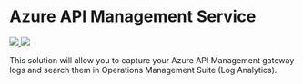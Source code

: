 # Azure API Management Service

<a href="https://portal.azure.com/#create/Microsoft.Template/uri/https%3A%2F%2Fraw.githubusercontent.com%2Fazure%2Fazure-quickstart-templates%2Fmaster%2F201-api-management-logs-oms-integration%2Fazuredeploy.json" target="_blank">
    <img src="http://azuredeploy.net/deploybutton.png"/>
</a>
<a href="http://armviz.io/#/?load=https%3A%2F%2Fraw.githubusercontent.com%2FAzure%2Fazure-quickstart-templates%2Fmaster%2F201-api-management-logs-oms-integration%2Fazuredeploy.json" target="_blank">
    <img src="http://armviz.io/visualizebutton.png"/>
</a>

This solution will allow you to capture your Azure API Management gateway logs and search them in Operations Management Suite (Log Analytics).